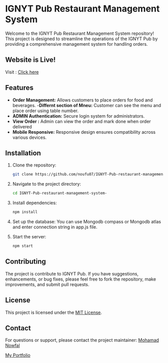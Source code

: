 # IGNYT Pub Restaurant Management System

Welcome to the IGNYT Pub Restaurant Management System repository! This project is designed to streamline the operations of the IGNYT Pub by providing a comprehensive management system for handling orders.

## Website is Live!
Visit : [Click here](https://ignytpub.vercel.app/)
## Features

- **Order Management:** Allows customers to place orders for food and beverages.
-**Differnt section of Mneu:** Customer can see the menu and place order using table number.
- **ADMIN Authentication:** Secure login system for administrators.
- **View Order :** Admin can view the order and mark done when order delivered
- **Mobile Responsive:** Responsive design ensures compatibility across various devices.


## Installation

1. Clone the repository:
   ```bash
   git clone https://github.com/noufu07/IGNYT-Pub-restaurant-management-system-.git

2. Navigate to the project directory:
   ```bash
   cd IGNYT-Pub-restaurant-management-system-

3. Install dependencies:
     ```bash
     npm install
     
4. Set up the database:
  You can use Mongodb compass or Mongodb atlas and enter connection string in app.js file.

5. Start the server:
   ```bash
   npm start
## Contributing
The project is contribute to IGNYT Pub. If you have suggestions, enhancements, or bug fixes, please feel free to fork the repository, make improvements, and submit pull requests.

## License
This project is licensed under the [MIT License](https://github.com/noufu07/IGNYT-Pub-restaurant-management-system-/blob/main/LICENSE).

## Contact
For questions or support, please contact the project maintainer:
[Mohamad Nowfal](https://github.com/noufu07)

[My Portfolio](https://noufu.vercel.app/)

